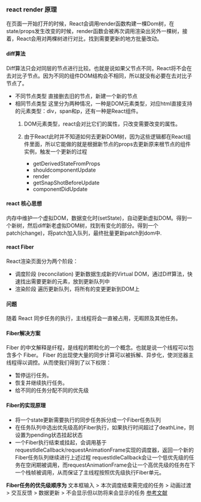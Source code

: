 ### react render 原理
在页面一开始打开的时候，React会调用render函数构建一棵Dom树，在state/props发生改变的时候，render函数会被再次调用渲染出另外一棵树，接着，React会用对两棵树进行对比，找到需要更新的地方批量改动。
#### diff算法
Diff算法只会对同层的节点进行比较。也就是说如果父节点不同，React将不会在去对比子节点。因为不同的组件DOM结构会不相同，所以就没有必要在去对比子节点了。
- 不同节点类型
直接删去旧的节点，新建一个新的节点
- 相同节点类型
这里分为两种情况，一种是DOM元素类型，对应html直接支持的元素类型：div，span和p，还有一种是React组件。
    1. DOM元素类型，react会对比它们的属性，只改变需要改变的属性。
    2. 由于React此时并不知道如何去更新DOM树，因为这些逻辑都在React组件里面，所以它能做的就是根据新节点的props去更新原来根节点的组件实例，触发一个更新的过程
        
        - getDerivedStateFromProps
        - shouldcomponentUpdate
        - render
        - getSnapShotBeforeUpdate
        - componentDidUpdate

#### react 核心思想
内存中维护一个虚拟DOM，数据变化时(setState)，自动更新虚拟DOM。得到一个新树，然后diff新老虚拟DOM树，找到有变化的部分。得到一个patch(change)，将patch加入队列，最终批量更新patch到dom中.

#### react Fiber
React渲染页面分为两个阶段：
- 调度阶段 (reconcilation)
    更新数据生成新的Virtual DOM，通过Diff算法，快速找出需要更新的元素，放到更新队列中
- 渲染阶段
    遍历更新队列，将所有的变更更新到DOM上
    
#### 问题

随着 React 同步任务的执行，主线程将会一直被占用，无暇顾及其他任务。

#### Fiber解决方案
Fiber 的中文解释是纤程，是线程的颗粒化的一个概念。也就是说一个线程可以包含多个 Fiber。
Fiber 的出现使大量的同步计算可以被拆解、异步化，使浏览器主线程得以调控。从而使我们得到了以下权限：

- 暂停运行任务。
- 恢复并继续执行任务。
- 给不同的任务分配不同的优先级


#### Fiber的实现原理
- 将一个state更新需要执行的同步任务拆分成一个Fiber任务队列
- 在任务队列中选出优先级高的Fiber执行，如果执行时间超过了deathLine，则设置为pending状态挂起状态
- 一个Fiber执行结束或挂起，会调用基于requestIdleCallback/requestAnimationFrame实现的调度器，返回一个新的Fiber任务队列继续进行上述过程
requestIdleCallback会让一个低优先级的任务在空闲期被调用，而requestAnimationFrame会让一个高优先级的任务在下一个栈帧被调用，从而保证了主线程按照优先级执行Fiber单元。

**Fiber任务的优先级顺序为**
文本框输入 > 本次调度结束需完成的任务 > 动画过渡 > 交互反馈 > 数据更新 > 不会显示但以防将来会显示的任务
[参考文献](https://tech.youzan.com/react-fiber/)
